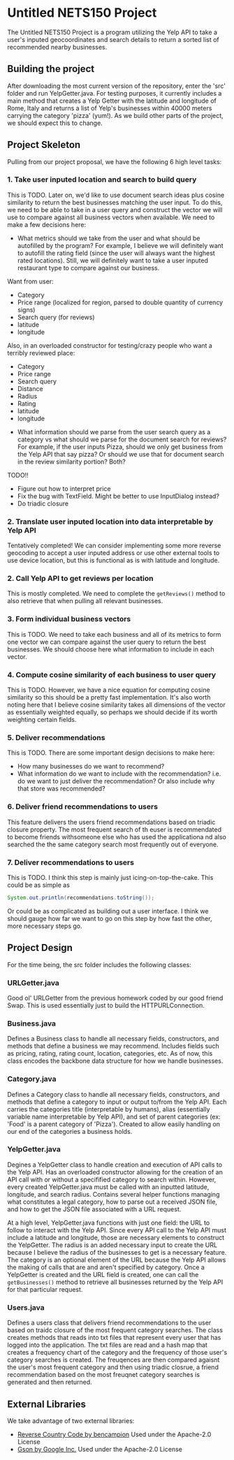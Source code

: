 # Untitled NETS150 Project
The Untitled NETS150 Project is a program utilizing the Yelp API to take a user's inputed geocoordinates and search details to return a sorted list of recommended nearby businesses.

## Building the project
After downloading the most current version of the repository, enter the 'src' folder and run YelpGetter.java. For testing purposes, it currently includes a main method that creates a Yelp Getter with the latitude and longitude of Rome, Italy and returns a list of Yelp's businesses within 40000 meters carrying the category 'pizza' (yum!). As we build other parts of the project, we should expect this to change.

## Project Skeleton
Pulling from our project proposal, we have the following 6 high level tasks:

### 1. Take user inputed location and search to build query
This is TODO. Later on, we'd like to use document search ideas plus cosine similarity to return the best businesses matching the user input. To do this, we need to be able to take in a user query and construct the vector we will use to compare against all business vectors when available. We need to make a few decisions here:
* What metrics should we take from the user and what should be autofilled by the program? For example, I believe we will definitely want to autofill the rating field (since the user will always want the highest rated locations). Still, we will definitely want to take a user inputed restaurant type to compare against our business.

Want from user:
- Category
- Price range (localized for region, parsed to double quantity of currency signs)
- Search query (for reviews)
- latitude
- longitude

Also, in an overloaded constructor for testing/crazy people who want a terribly reviewed place:
- Category
- Price range
- Search query
- Distance
- Radius
- Rating
- latitude
- longitude

* What information should we parse from the user search query as a category vs what should we parse for the document search for reviews? For example, if the user inputs Pizza, should we only get business from the Yelp API that say pizza? Or should we use that for document search in the review similarity portion? Both?

TODO!!

* Figure out how to interpret price
* Fix the bug with TextField. Might be better to use InputDialog instead?
* Do triadic closure

### 2. Translate user inputed location into data interpretable by Yelp API
Tentatively completed! We can consider implementing some more reverse geocoding to accept a user inputed address or use other external tools to use device location, but this is functional as is with latitude and longitude.

### 2. Call Yelp API to get reviews per location
This is mostly completed. We need to complete the ``getReviews()`` method to also retrieve that when pulling all relevant businesses.

### 3. Form individual business vectors
This is TODO. We need to take each business and all of its metrics to form one vector we can compare against the user query to return the best businesses. We should choose here what information to include in each vector.

### 4. Compute cosine similarity of each business to user query
This is TODO. However, we have a nice equation for computing cosine similarity so this should be a pretty fast implementation. It's also worth noting here that I believe cosine similarity takes all dimensions of the vector as essentially weighted equally, so perhaps we should decide if its worth weighting certain fields.

### 5. Deliver recommendations
This is TODO. There are some important design decisions to make here:
* How many businesses do we want to recommend?
* What information do we want to include with the recommendation? i.e. do we want to just deliver the recommendation? Or also include why that store was recommended?

### 6. Deliver friend recommendations to users
This feature delivers the users friend recommendations based on triadic closure property. The most frequent search of th euser is recommendated to become friends withsomeone else who has used the applicationa nd also searched the the same category search most frequently out of everyone. 

### 7. Deliver recommendations to users
This is TODO. I think this step is mainly just icing-on-top-the-cake. This could be as simple as 
```Java
System.out.println(recommendations.toString());
```
Or could be as complicated as building out a user interface. I think we should gauge how far we want to go on this step by how fast the other, more necessary steps go.

## Project Design
For the time being, the src folder includes the following classes:

### URLGetter.java
Good ol' URLGetter from the previous homework coded by our good friend Swap. This is used essentially just to build the HTTPURLConnection.

### Business.java
Defines a Business class to handle all necessary fields, constructors, and methods that define a business we may recommend. Includes fields such as pricing, rating, rating count, location, categories, etc. As of now, this class encodes the backbone data structure for how we handle businesses.

### Category.java
Defines a Category class to handle all necessary fields, constructors, and methods that define a category to input or output to/from the Yelp API. Each carries the categories title (interpretable by humans), alias (essentially variable name interpretable by Yelp API), and set of parent categories (ex: 'Food' is a parent category of 'Pizza'). Created to allow easily handling on our end of the categories a business holds.

### YelpGetter.java
Degines a YelpGetter class to handle creation and execution of API calls to the Yelp API. Has an overloaded constructor allowing for the creation of an API call with or without a specifified category to search within. However, every created YelpGetter.java must be called with an inputted latitude, longitude, and search radius. Contains several helper functions managing what constitutes a legal category, how to parse out a received JSON file, and how to get the JSON file associated with a URL request.

At a high level, YelpGetter.java functions with just one field: the URL to follow to interact with the Yelp API. Since every API call to the Yelp API must include a latitude and longitude, those are necessary elements to construct the YelpGetter. The radius is an added necessary input to create the URL because I believe the radius of the businesses to get is a necessary feature. The category is an optional element of the URL because the Yelp API allows the making of calls that are and aren't specified by category. Once a YelpGetter is created and the URL field is created, one can call the ``getBusinesses()`` method to retrieve all businesses returned by the Yelp API for that particular request.

### Users.java
Defines a users class that delivers friend recommendations to the user based on traidc closure of the most frequent category searches. The class creates methods that reads into txt files that represent every user that has logged into the application. The txt files are read and a hash map that creates a frequency chart of the category and the frequency of those user's category searches is created. The freuqences are then compared agaisnt the user's most frequent category and then using triadic closrue, a friend recommendation based on the most freuqnet category searches is generated and then returned.

## External Libraries
We take advantage of two external libraries:
* [Reverse Country Code by bencampion](https://github.com/bencampion/reverse-country-code)
Used under the Apache-2.0 License
* [Gson by Google Inc.](https://github.com/google/gson)
Used under the Apache-2.0 License
